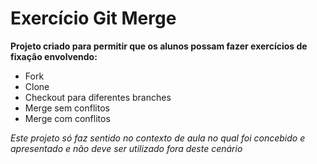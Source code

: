 # Exercício Git Merge
**Projeto criado para permitir que os alunos possam fazer exercícios de fixação envolvendo:**
- Fork
- Clone
- Checkout para diferentes branches
- Merge sem conflitos
- Merge com conflitos

_Este projeto só faz sentido no contexto de aula no qual foi concebido e apresentado e não deve ser utilizado fora deste cenário_